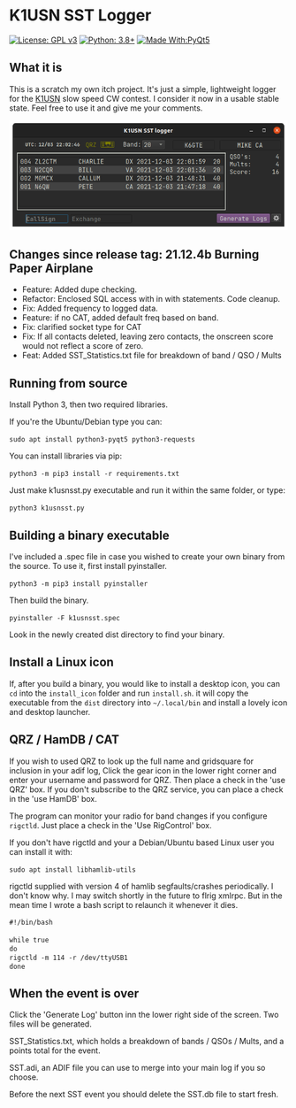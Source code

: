 # K1USN SST Logger

[![License: GPL v3](https://img.shields.io/github/license/mbridak/Tuner)](https://opensource.org/licenses/MIT)  [![Python: 3.8+](https://img.shields.io/badge/python-3.8+-blue.svg)](https://www.python.org/downloads/)  [![Made With:PyQt5](https://img.shields.io/badge/Made%20with-PyQt5-red)](https://pypi.org/project/PyQt5/)

## What it is
This is a scratch my own itch project. It's just a simple, lightweight logger for the [K1USN](http://www.k1usn.com/sst.html) slow speed CW contest. I consider it now in a usable stable state. Feel free to use it and give me your comments.

![mainscreen](pics/k1usnsst_main.png "Main Screen")

## Changes since release tag: 21.12.4b Burning Paper Airplane

* Feature: Added dupe checking.
* Refactor: Enclosed SQL access with in with statements. Code cleanup.
* Fix: Added frequency to logged data.
* Feature: if no CAT, added default freq based on band.
* Fix: clarified socket type for CAT
* Fix: If all contacts deleted, leaving zero contacts, the onscreen score would not reflect a score of zero.
* Feat: Added SST_Statistics.txt file for breakdown of band / QSO / Mults

## Running from source

Install Python 3, then two required libraries.

If you're the Ubuntu/Debian type you can:

`sudo apt install python3-pyqt5 python3-requests`

You can install libraries via pip:

`python3 -m pip3 install -r requirements.txt`

Just make k1usnsst.py executable and run it within the same folder, or type:

`python3 k1usnsst.py`

## Building a binary executable

I've included a .spec file in case you wished to create your own binary from the source. To use it, first install pyinstaller.

`python3 -m pip3 install pyinstaller`

Then build the binary.

`pyinstaller -F k1usnsst.spec`

Look in the newly created dist directory to find your binary.

## Install a Linux icon
If, after you build a binary, you would like to install a desktop icon, you can `cd` into the `install_icon` folder and run `install.sh`. it will copy the executable from the `dist` directory into `~/.local/bin` and install a lovely icon and desktop launcher.

## QRZ / HamDB / CAT

If you wish to used QRZ to look up the full name and gridsquare for inclusion in your adif log, Click the gear icon in the lower right corner and enter your username and password for QRZ. Then place a check in the 'use QRZ' box.
If you don't subscribe to the QRZ service, you can place a check in the 'use HamDB' box.

The program can monitor your radio for band changes if you configure `rigctld`. Just place a check in the 'Use RigControl' box.

If you don't have rigctld and your a Debian/Ubuntu based Linux user you can install it with:

`sudo apt install libhamlib-utils`

rigctld supplied with version 4 of hamlib segfaults/crashes periodically. I don't know why. I may switch shortly in the future to flrig xmlrpc. But in the mean time I wrote a bash script to relaunch it whenever it dies.

```
#!/bin/bash

while true
do
rigctld -m 114 -r /dev/ttyUSB1
done
```

## When the event is over

Click the 'Generate Log' button inn the lower right side of the screen.
Two files will be generated.

SST_Statistics.txt, which holds a breakdown of bands / QSOs / Mults, and a points total for the event.

SST.adi, an ADIF file you can use to merge into your main log if you so choose.

Before the next SST event you should delete the SST.db file to start fresh.
